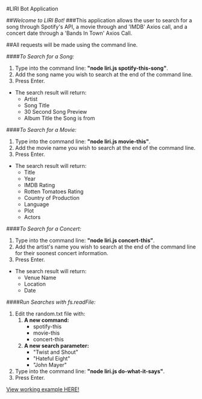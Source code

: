 #LIRI Bot Application

##*Welcome to LIRI Bot!*
###This application allows the user to search for a song through Spotify's API, a movie through and 'IMDB' Axios call, and a concert date through a 'Bands In Town' Axios Call.

##All requests will be made using the command line.

####_To Search for a Song:_
1. Type into the command line: **"node liri.js spotify-this-song"**.
2. Add the song name you wish to search at the end of the command line.
3. Press Enter.
* The search result will return:
  * Artist
  * Song Title
  * 30 Second Song Preview
  * Album Title the Song is from

####_To Search for a Movie:_
1. Type into the command line: **"node liri.js movie-this"**.
2. Add the movie name you wish to search at the end of the command line.
3. Press Enter.
* The search result will return:
  * Title
  * Year
  * IMDB Rating
  * Rotten Tomatoes Rating
  * Country of Production
  * Language
  * Plot
  * Actors


####_To Search for a Concert:_
1. Type into the command line: **"node liri.js concert-this"**.
2. Add the artist's name you wish to search at the end of the command line for their soonest concert information.
3. Press Enter.
* The search result will return:
  * Venue Name
  * Location
  * Date

####_Run Searches with fs.readFile:_
1. Edit the random.txt file with:
    1. **A new command:**
        * spotify-this
        * movie-this
        * concert-this
   2. **A new search parameter:**
        * "Twist and Shout"
        * "Hateful Eight"
        * "John Mayer"
2. Type into the command line: **"node liri.js do-what-it-says"**.
3. Press Enter.

[View working example HERE!](https://drive.google.com/file/d/1HZDxSQzbwZAZXyhXtToXpaU9NIh7y7Dq/view)